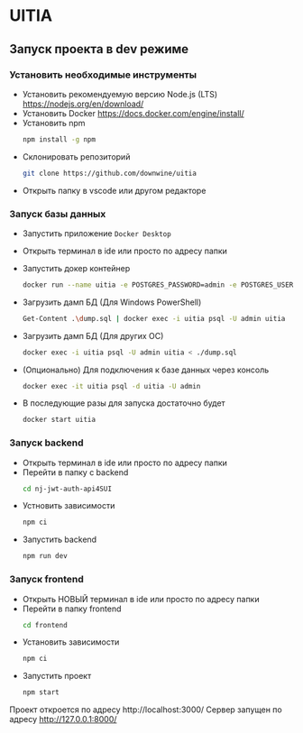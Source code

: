 # UITIA

## Запуск проекта в dev режиме

### Установить необходимые инструменты
* Установить рекомендуемую версию Node.js (LTS) https://nodejs.org/en/download/
* Установить Docker https://docs.docker.com/engine/install/
* Установить npm
    ```bash
    npm install -g npm
    ```
* Склонировать репозиторий
    ```bash
    git clone https://github.com/downwine/uitia
    ```
* Открыть папку в vscode или другом редакторе

### Запуск базы данных
* Запустить приложение `Docker Desktop`
* Открыть терминал в ide или просто по адресу папки
* Запустить докер контейнер
    ```bash
    docker run --name uitia -e POSTGRES_PASSWORD=admin -e POSTGRES_USER=admin -e POSTGRES_DB=uitia -p 5423:5432 -d postgres
    ```
    
* Загрузить дамп БД (Для Windows PowerShell)
    ```bash
    Get-Content .\dump.sql | docker exec -i uitia psql -U admin uitia
    ```
    
* Загрузить дамп БД (Для других ОС)
    ```bash
    docker exec -i uitia psql -U admin uitia < ./dump.sql
    ```

* (Опционально) Для подключения к базе данных через консоль
    ```bash
    docker exec -it uitia psql -d uitia -U admin
    ```
* В последующие разы для запуска достаточно будет
    ```bash
    docker start uitia
    ```

### Запуск backend
* Открыть терминал в ide или просто по адресу папки
* Перейти в папку с backend
    ```bash
    cd nj-jwt-auth-api4SUI
    ```
* Устновить зависимости
    ```bash
    npm ci
    ```
* Запустить backend
    ```bash
    npm run dev
    ```
### Запуск frontend
* Открыть НОВЫЙ терминал в ide или просто по адресу папки
* Перейти в папку frontend
    ```bash
    cd frontend
    ```
* Установить зависимости
    ```bash
    npm ci
    ```
* Запустить проект
    ```bash
    npm start
    ```
Проект откроется по адресу http://localhost:3000/
Сервер запущен по адресу http://127.0.0.1:8000/
